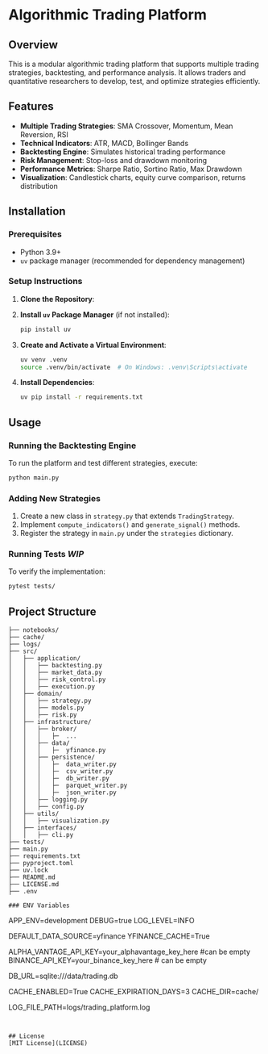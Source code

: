 # Algorithmic Trading Platform

## Overview
This is a modular algorithmic trading platform that supports multiple trading strategies, backtesting, and performance analysis. It allows traders and quantitative researchers to develop, test, and optimize strategies efficiently.

## Features
- **Multiple Trading Strategies**: SMA Crossover, Momentum, Mean Reversion, RSI
- **Technical Indicators**: ATR, MACD, Bollinger Bands
- **Backtesting Engine**: Simulates historical trading performance
- **Risk Management**: Stop-loss and drawdown monitoring
- **Performance Metrics**: Sharpe Ratio, Sortino Ratio, Max Drawdown
- **Visualization**: Candlestick charts, equity curve comparison, returns distribution

## Installation
### Prerequisites
- Python 3.9+
- `uv` package manager (recommended for dependency management)

### Setup Instructions
1. **Clone the Repository**:

2. **Install `uv` Package Manager** (if not installed):
   ```bash
   pip install uv
   ```

3. **Create and Activate a Virtual Environment**:
   ```bash
   uv venv .venv
   source .venv/bin/activate  # On Windows: .venv\Scripts\activate
   ```

4. **Install Dependencies**:
   ```bash
   uv pip install -r requirements.txt
   ```

## Usage
### Running the Backtesting Engine
To run the platform and test different strategies, execute:
```bash
python main.py
```

### Adding New Strategies
1. Create a new class in `strategy.py` that extends `TradingStrategy`.
2. Implement `compute_indicators()` and `generate_signal()` methods.
3. Register the strategy in `main.py` under the `strategies` dictionary.

### Running Tests ***WIP***
To verify the implementation:
```bash
pytest tests/
```

## Project Structure
```
├── notebooks/
├── cache/
├── logs/
├── src/
│   ├── application/
│   │   ├── backtesting.py
│   │   ├── market_data.py
│   │   ├── risk_control.py
│   │   ├── execution.py
│   ├── domain/
│   │   ├── strategy.py
│   │   ├── models.py
│   │   ├── risk.py
│   ├── infrastructure/
│   │   ├── broker/
│   │   │   ├─  ...
│   │   ├── data/
│   │   │   ├─  yfinance.py
│   │   ├── persistence/
│   │   │   ├─  data_writer.py
│   │   │   ├─  csv_writer.py
│   │   │   ├─  db_writer.py
│   │   │   ├─  parquet_writer.py
│   │   │   ├─  json_writer.py
│   │   ├── logging.py
│   │   ├── config.py
│   ├── utils/
│   │   ├── visualization.py
│   ├── interfaces/
│   │   ├── cli.py
├── tests/
├── main.py
├── requirements.txt
├── pyproject.toml
├── uv.lock
├── README.md
├── LICENSE.md
├── .env

### ENV Variables
```
APP_ENV=development
DEBUG=true
LOG_LEVEL=INFO

DEFAULT_DATA_SOURCE=yfinance
YFINANCE_CACHE=True

ALPHA_VANTAGE_API_KEY=your_alphavantage_key_here #can be empty
BINANCE_API_KEY=your_binance_key_here # can be empty

DB_URL=sqlite:///data/trading.db

CACHE_ENABLED=True
CACHE_EXPIRATION_DAYS=3
CACHE_DIR=cache/

LOG_FILE_PATH=logs/trading_platform.log
```


## License
[MIT License](LICENSE)


